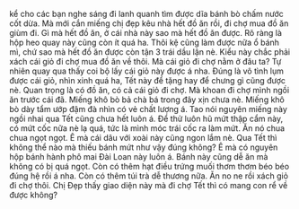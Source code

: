 kể cho các bạn nghe sáng đi lanh quanh tìm được dĩa bánh bò chấm nước cốt dừa. Mà mới cắn miếng chị đẹp kêu nhà hết đồ ăn rồi, đi chợ mua đồ ăn giùm đi. Gì mà hết đồ ăn, ở cái nhà này sao mà hết đồ ăn được. Rõ ràng là hộp heo quay này cũng còn ít quá ha. Thôi kệ cũng làm được nữa ổ bánh mì, chứ sao mà hết đồ ăn được còn tận 3 trái dầu lận nè. Kiểu này chắc phải xách cái giỏ đi chợ mua đồ ăn về thôi. Mà cái giỏ đi chợ nằm ở đâu ta? Tự nhiên quay qua thấy coi bộ lấy cái giỏ này được á nha. Đúng là vô tình lụm được cái giỏ, nhìn xinh quá ha, Tết này để tặng hay để chưng gì cũng được nè. Quan trọng là có đồ ăn, có cả cái giỏ đi chợ. Mà khoan đi chợ mình ngồi ăn trước cái đã. Miếng khô bò bả chà bá trong đây xịn chưa nè. Miếng khô bò dày tẩm ướp đậm đà nhìn có vẻ chất lượng á. Tao nói nguyên miếng này ngồi nhai qua Tết cũng chưa hết luôn á. Để thử luôn hũ mứt thập cẩm này, có mứt cốc nữa nè lạ quá, tức là mình móc trái cốc ra làm mứt. Ăn nó chua chua ngọt ngọt. Ê mà cái dâu với xoài này cũng ngon lắm nè. Qua Tết thì không thể nào mà thiếu bánh mứt như vậy đúng không? Ê mà có nguyên hộp bánh hành phô mai Đài Loan này luôn á. Bánh này cũng dễ ăn mà không có bị quá ngọt. Còn có thêm hạt điều trứng muối thơm thơm béo béo đúng hệ rồi á nha. Còn có thêm túi trà dễ thương nữa. Ăn no ne rồi xách giỏ đi chợ thôi. Chị Đẹp thấy giao diện này mà đi chợ Tết thì có mang con rể về được không?